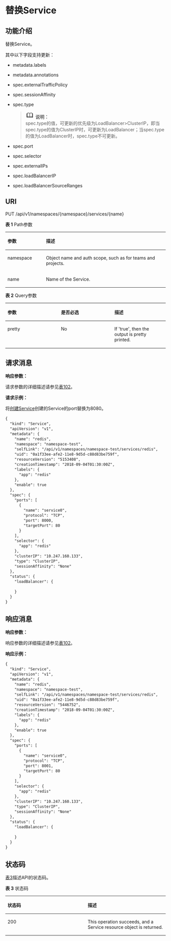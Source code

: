 # 替换Service<a name="cci_02_3052"></a>

## 功能介绍<a name="s7f16b6de4e854b61a40ec42af83c7a24"></a>

替换Service。

其中以下字段支持更新：

-   metadata.labels
-   metadata.annotations
-   spec.externalTrafficPolicy
-   spec.sessionAffinity
-   spec.type

    >![](public_sys-resources/icon-note.gif) **说明：**   
    >spec.type的值，可更新的优先级为LoadBalancer\>ClusterIP，即当spec.type的值为ClusterIP时，可更新为LoadBalancer；当spec.type的值为LoadBalancer时，spec.type不可更新。  

-   spec.port
-   spec.selector
-   spec.externalIPs
-   spec.loadBalancerIP
-   spec.loadBalancerSourceRanges

## URI<a name="sd473d9d2d140486eb450698f18eb16e1"></a>

PUT /api/v1/namespaces/\{namespace\}/services/\{name\}

**表 1**  Path参数

<a name="table1696332124519"></a>
<table><thead align="left"><tr id="row11961332194516"><th class="cellrowborder" valign="top" width="24%" id="mcps1.2.3.1.1"><p id="p396032144518"><a name="p396032144518"></a><a name="p396032144518"></a>参数</p>
</th>
<th class="cellrowborder" valign="top" width="76%" id="mcps1.2.3.1.2"><p id="p18962325454"><a name="p18962325454"></a><a name="p18962325454"></a>描述</p>
</th>
</tr>
</thead>
<tbody><tr id="row9960327457"><td class="cellrowborder" valign="top" width="24%" headers="mcps1.2.3.1.1 "><p id="p1496113214456"><a name="p1496113214456"></a><a name="p1496113214456"></a>namespace</p>
</td>
<td class="cellrowborder" valign="top" width="76%" headers="mcps1.2.3.1.2 "><p id="p141902036155717"><a name="p141902036155717"></a><a name="p141902036155717"></a>Object name and auth scope, such as for teams and projects.</p>
</td>
</tr>
<tr id="row13794857171116"><td class="cellrowborder" valign="top" width="24%" headers="mcps1.2.3.1.1 "><p id="p5984165818113"><a name="p5984165818113"></a><a name="p5984165818113"></a>name</p>
</td>
<td class="cellrowborder" valign="top" width="76%" headers="mcps1.2.3.1.2 "><p id="p4984175851116"><a name="p4984175851116"></a><a name="p4984175851116"></a>Name of the Service.</p>
</td>
</tr>
</tbody>
</table>

**表 2**  Query参数

<a name="zh-cn_topic_0079615066_table59996030"></a>
<table><thead align="left"><tr id="zh-cn_topic_0079615066_row4196075"><th class="cellrowborder" valign="top" width="33.33333333333333%" id="mcps1.2.4.1.1"><p id="zh-cn_topic_0079615066_p4337788"><a name="zh-cn_topic_0079615066_p4337788"></a><a name="zh-cn_topic_0079615066_p4337788"></a>参数</p>
</th>
<th class="cellrowborder" valign="top" width="33.33333333333333%" id="mcps1.2.4.1.2"><p id="p45173014195352"><a name="p45173014195352"></a><a name="p45173014195352"></a>是否必选</p>
</th>
<th class="cellrowborder" valign="top" width="33.33333333333333%" id="mcps1.2.4.1.3"><p id="zh-cn_topic_0079615066_p6069154"><a name="zh-cn_topic_0079615066_p6069154"></a><a name="zh-cn_topic_0079615066_p6069154"></a>描述</p>
</th>
</tr>
</thead>
<tbody><tr id="zh-cn_topic_0079615066_row21839497"><td class="cellrowborder" valign="top" width="33.33333333333333%" headers="mcps1.2.4.1.1 "><p id="zh-cn_topic_0079615066_p24168795"><a name="zh-cn_topic_0079615066_p24168795"></a><a name="zh-cn_topic_0079615066_p24168795"></a>pretty</p>
</td>
<td class="cellrowborder" valign="top" width="33.33333333333333%" headers="mcps1.2.4.1.2 "><p id="zh-cn_topic_0079615066_p11515394"><a name="zh-cn_topic_0079615066_p11515394"></a><a name="zh-cn_topic_0079615066_p11515394"></a>No</p>
</td>
<td class="cellrowborder" valign="top" width="33.33333333333333%" headers="mcps1.2.4.1.3 "><p id="zh-cn_topic_0079615066_p60331750"><a name="zh-cn_topic_0079615066_p60331750"></a><a name="zh-cn_topic_0079615066_p60331750"></a>If 'true', then the output is pretty printed.</p>
</td>
</tr>
</tbody>
</table>

## 请求消息<a name="zh-cn_topic_0079615066_ref458765758"></a>

**响应参数：**

请求参数的详细描述请参见[表102](数据结构.md#zh-cn_topic_0079615000_ref458759328)。

**请求示例：**

将[创建Service](创建Service.md)创建的Service的port替换为8080。

```
{
  "kind": "Service",
  "apiVersion": "v1",
  "metadata": {
    "name": "redis",
    "namespace": "namespace-test",
    "selfLink": "/api/v1/namespaces/namespace-test/services/redis",
    "uid": "0a1f33ee-afe2-11e8-9d5d-c88d83be759f",
    "resourceVersion": "5153408",
    "creationTimestamp": "2018-09-04T01:30:00Z",
    "labels": {
      "app": "redis"
    },
    "enable": true
  },
  "spec": {
    "ports": [
      {
        "name": "service0",
        "protocol": "TCP",
        "port": 8000,
        "targetPort": 80
      }
    ],
    "selector": {
      "app": "redis"
    },
    "clusterIP": "10.247.160.133",
    "type": "ClusterIP",
    "sessionAffinity": "None"
  },
  "status": {
    "loadBalancer": {

    }
  }
}
```

## 响应消息<a name="s45b51f911829442cae934355300a440d"></a>

**响应参数：**

响应参数的详细描述请参见[表102](数据结构.md#zh-cn_topic_0079615000_ref458759328)。

**响应示例：**

```
{
  "kind": "Service",
  "apiVersion": "v1",
  "metadata": {
    "name": "redis",
    "namespace": "namespace-test",
    "selfLink": "/api/v1/namespaces/namespace-test/services/redis",
    "uid": "0a1f33ee-afe2-11e8-9d5d-c88d83be759f",
    "resourceVersion": "5446752",
    "creationTimestamp": "2018-09-04T01:30:00Z",
    "labels": {
      "app": "redis"
    },
    "enable": true
  },
  "spec": {
    "ports": [
      {
        "name": "service0",
        "protocol": "TCP",
        "port": 8001,
        "targetPort": 80
      }
    ],
    "selector": {
      "app": "redis"
    },
    "clusterIP": "10.247.160.133",
    "type": "ClusterIP",
    "sessionAffinity": "None"
  },
  "status": {
    "loadBalancer": {

    }
  }
}
```

## 状态码<a name="s5ba1a0225c3c4dd8948fdd7a6c393876"></a>

[表3](#zh-cn_topic_0079615066_table3093358)描述API的状态码。

**表 3**  状态码

<a name="zh-cn_topic_0079615066_table3093358"></a>
<table><thead align="left"><tr id="zh-cn_topic_0079615066_row66569734"><th class="cellrowborder" valign="top" width="50%" id="mcps1.2.3.1.1"><p id="p53137435195352"><a name="p53137435195352"></a><a name="p53137435195352"></a>状态码</p>
</th>
<th class="cellrowborder" valign="top" width="50%" id="mcps1.2.3.1.2"><p id="zh-cn_topic_0079615066_p19540130"><a name="zh-cn_topic_0079615066_p19540130"></a><a name="zh-cn_topic_0079615066_p19540130"></a>描述</p>
</th>
</tr>
</thead>
<tbody><tr id="zh-cn_topic_0079615066_row39246670"><td class="cellrowborder" valign="top" width="50%" headers="mcps1.2.3.1.1 "><p id="zh-cn_topic_0079615066_p24863727"><a name="zh-cn_topic_0079615066_p24863727"></a><a name="zh-cn_topic_0079615066_p24863727"></a>200</p>
</td>
<td class="cellrowborder" valign="top" width="50%" headers="mcps1.2.3.1.2 "><p id="zh-cn_topic_0079615066_p696045"><a name="zh-cn_topic_0079615066_p696045"></a><a name="zh-cn_topic_0079615066_p696045"></a>This operation succeeds, and a Service resource object is returned.</p>
</td>
</tr>
</tbody>
</table>

